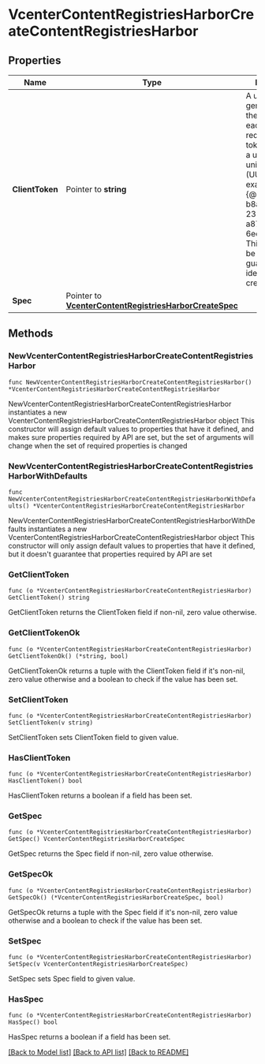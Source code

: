 # VcenterContentRegistriesHarborCreateContentRegistriesHarbor

## Properties

Name | Type | Description | Notes
------------ | ------------- | ------------- | -------------
**ClientToken** | Pointer to **string** | A unique token generated on the client for each creation request. The token should be a universally unique identifier (UUID), for example: {@code b8a2a2e3-2314-43cd-a871-6ede0f429751}. This token can be used to guarantee idempotent creation. | [optional] 
**Spec** | Pointer to [**VcenterContentRegistriesHarborCreateSpec**](VcenterContentRegistriesHarborCreateSpec.md) |  | [optional] 

## Methods

### NewVcenterContentRegistriesHarborCreateContentRegistriesHarbor

`func NewVcenterContentRegistriesHarborCreateContentRegistriesHarbor() *VcenterContentRegistriesHarborCreateContentRegistriesHarbor`

NewVcenterContentRegistriesHarborCreateContentRegistriesHarbor instantiates a new VcenterContentRegistriesHarborCreateContentRegistriesHarbor object
This constructor will assign default values to properties that have it defined,
and makes sure properties required by API are set, but the set of arguments
will change when the set of required properties is changed

### NewVcenterContentRegistriesHarborCreateContentRegistriesHarborWithDefaults

`func NewVcenterContentRegistriesHarborCreateContentRegistriesHarborWithDefaults() *VcenterContentRegistriesHarborCreateContentRegistriesHarbor`

NewVcenterContentRegistriesHarborCreateContentRegistriesHarborWithDefaults instantiates a new VcenterContentRegistriesHarborCreateContentRegistriesHarbor object
This constructor will only assign default values to properties that have it defined,
but it doesn't guarantee that properties required by API are set

### GetClientToken

`func (o *VcenterContentRegistriesHarborCreateContentRegistriesHarbor) GetClientToken() string`

GetClientToken returns the ClientToken field if non-nil, zero value otherwise.

### GetClientTokenOk

`func (o *VcenterContentRegistriesHarborCreateContentRegistriesHarbor) GetClientTokenOk() (*string, bool)`

GetClientTokenOk returns a tuple with the ClientToken field if it's non-nil, zero value otherwise
and a boolean to check if the value has been set.

### SetClientToken

`func (o *VcenterContentRegistriesHarborCreateContentRegistriesHarbor) SetClientToken(v string)`

SetClientToken sets ClientToken field to given value.

### HasClientToken

`func (o *VcenterContentRegistriesHarborCreateContentRegistriesHarbor) HasClientToken() bool`

HasClientToken returns a boolean if a field has been set.

### GetSpec

`func (o *VcenterContentRegistriesHarborCreateContentRegistriesHarbor) GetSpec() VcenterContentRegistriesHarborCreateSpec`

GetSpec returns the Spec field if non-nil, zero value otherwise.

### GetSpecOk

`func (o *VcenterContentRegistriesHarborCreateContentRegistriesHarbor) GetSpecOk() (*VcenterContentRegistriesHarborCreateSpec, bool)`

GetSpecOk returns a tuple with the Spec field if it's non-nil, zero value otherwise
and a boolean to check if the value has been set.

### SetSpec

`func (o *VcenterContentRegistriesHarborCreateContentRegistriesHarbor) SetSpec(v VcenterContentRegistriesHarborCreateSpec)`

SetSpec sets Spec field to given value.

### HasSpec

`func (o *VcenterContentRegistriesHarborCreateContentRegistriesHarbor) HasSpec() bool`

HasSpec returns a boolean if a field has been set.


[[Back to Model list]](../README.md#documentation-for-models) [[Back to API list]](../README.md#documentation-for-api-endpoints) [[Back to README]](../README.md)


